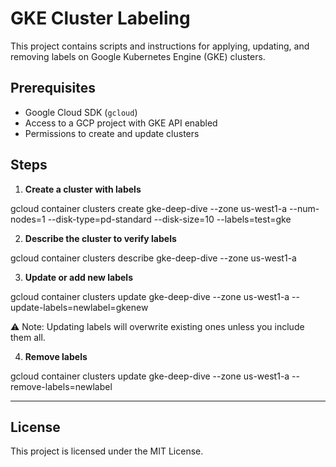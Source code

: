 # GKE Cluster Labeling

This project contains scripts and instructions for applying, updating, and removing labels on Google Kubernetes Engine (GKE) clusters.

## Prerequisites

- Google Cloud SDK (`gcloud`)
- Access to a GCP project with GKE API enabled
- Permissions to create and update clusters

## Steps

1. **Create a cluster with labels**

gcloud container clusters create gke-deep-dive --zone us-west1-a --num-nodes=1 --disk-type=pd-standard --disk-size=10 --labels=test=gke

2. **Describe the cluster to verify labels**  

gcloud container clusters describe gke-deep-dive --zone us-west1-a


3. **Update or add new labels**  

gcloud container clusters update gke-deep-dive --zone us-west1-a --update-labels=newlabel=gkenew


⚠️ Note: Updating labels will overwrite existing ones unless you include them all.

4. **Remove labels**  

gcloud container clusters update gke-deep-dive --zone us-west1-a --remove-labels=newlabel


---

## License

This project is licensed under the MIT License.